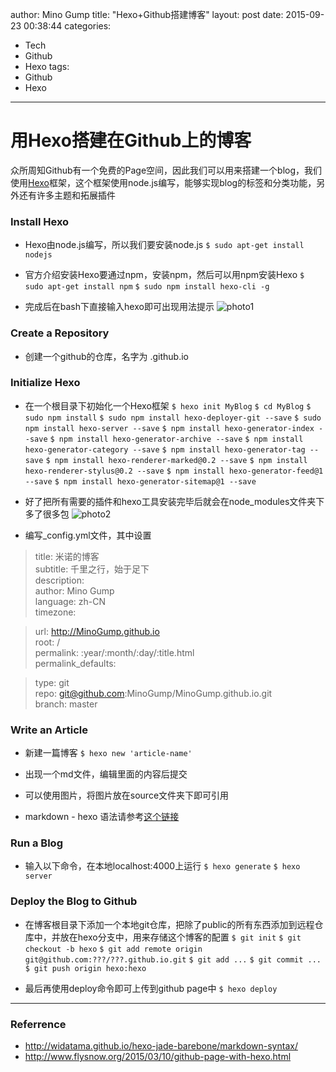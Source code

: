 author: Mino Gump
title: "Hexo+Github搭建博客"
layout: post
date: 2015-09-23 00:38:44
categories:
- Tech
- Github
- Hexo
tags:
- Github
- Hexo
---


# 用Hexo搭建在Github上的博客

众所周知Github有一个免费的Page空间，因此我们可以用来搭建一个blog，我们使用[Hexo][hexo.io]框架，这个框架使用node.js编写，能够实现blog的标签和分类功能，另外还有许多主题和拓展插件

### Install Hexo

- Hexo由node.js编写，所以我们要安装node.js
`$ sudo apt-get install nodejs`

- 官方介绍安装Hexo要通过npm，安装npm，然后可以用npm安装Hexo
`$ sudo apt-get install npm`
`$ sudo npm install hexo-cli -g`

- 完成后在bash下直接输入hexo即可出现用法提示
![photo1](/img/mino-s-blog/hexo1.png)

### Create a Repository
- 创建一个github的仓库，名字为 <github username>.github.io

### Initialize Hexo
- 在一个根目录下初始化一个Hexo框架
`$ hexo init MyBlog`
`$ cd MyBlog`
`$ sudo npm install`
`$ sudo npm install hexo-deployer-git --save`
`$ sudo npm install hexo-server --save`
`$ npm install hexo-generator-index --save`
`$ npm install hexo-generator-archive --save`
`$ npm install hexo-generator-category --save`
`$ npm install hexo-generator-tag --save`
`$ npm install hexo-renderer-marked@0.2 --save`
`$ npm install hexo-renderer-stylus@0.2 --save`
`$ npm install hexo-generator-feed@1 --save`
`$ npm install hexo-generator-sitemap@1 --save`

- 好了把所有需要的插件和hexo工具安装完毕后就会在node_modules文件夹下多了很多包
![photo2](/img/mino-s-blog/hexo2.png)

- 编写_config.yml文件，其中设置

> title: 米诺的博客 \
> subtitle: 千里之行，始于足下 \
> description: \
> author: Mino Gump \
> language: zh-CN \
> timezone:

> url: http://MinoGump.github.io \
> root: / \
> permalink: :year/:month/:day/:title.html \
> permalink_defaults:

>  type: git \
>  repo: git@github.com:MinoGump/MinoGump.github.io.git \
>  branch: master



### Write an Article

- 新建一篇博客
`$ hexo new 'article-name'`

- 出现一个md文件，编辑里面的内容后提交
- 可以使用图片，将图片放在source文件夹下即可引用
- markdown - hexo 语法请参考[这个链接][markdown-syntax]


### Run a Blog
- 输入以下命令，在本地localhost:4000上运行
`$ hexo generate`
`$ hexo server`

### Deploy the Blog to Github
- 在博客根目录下添加一个本地git仓库，把除了public的所有东西添加到远程仓库中，并放在hexo分支中，用来存储这个博客的配置
`$ git init`
`$ git checkout -b hexo`
`$ git add remote origin git@github.com:???/???.github.io.git`
`$ git add ...`
`$ git commit ...`
`$ git push origin hexo:hexo`

- 最后再使用deploy命令即可上传到github page中
`$ hexo deploy`

---

### Referrence
- http://widatama.github.io/hexo-jade-barebone/markdown-syntax/
- http://www.flysnow.org/2015/03/10/github-page-with-hexo.html




[//]: ******************************************************************************************************
  [hexo.io]: <https://hexo.io/>
  [markdown-syntax]: <http://widatama.github.io/hexo-jade-barebone/markdown-syntax/>
